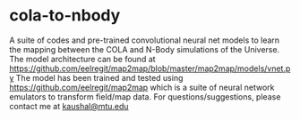 # cola-to-nbody
A suite of codes and pre-trained convolutional neural net models to learn the mapping between the COLA and N-Body simulations of the Universe. The model architecture can be found at https://github.com/eelregit/map2map/blob/master/map2map/models/vnet.py The model has been trained and tested using https://github.com/eelregit/map2map which is a suite of neural network emulators to transform field/map data. For questions/suggestions, please contact me at kaushal@mtu.edu
